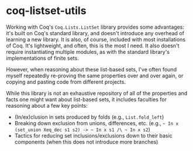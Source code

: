 coq-listset-utils
=======================

Working with Coq's `Coq.Lists.ListSet` library provides some
advantages: it's built on Coq's standard library, and doesn't
introduce any overhead of learning a new library. It is also, of
course, included with most installations of Coq. It's lightweight, and
often, this is the most I need. It also doesn't require instantiating
multiple modules, as with the standard library's implementations of
finite sets.

However, when reasoning about these list-based sets, I've often found
myself repeatedly re-proving the same properties over and over again,
or copying and pasting code from different projects.

While this library is not an exhaustive repository of all of the
properties and facts one might want about list-based sets, it includes
faculties for reasoning about a few key points:

- (In/ex)clusion in sets produced by folds (e.g., `List.fold_left`)
- Breaking down exclusion from unions, differences, etc. (e.g., `~ In
  x (set_union Xeq_dec s1 s2) -> ~ In x s1 /\ ~ In x s2`)
- Tactics for reducing set inclusions/exclusions down to their basic
  components (when this does not introduce more branches)
